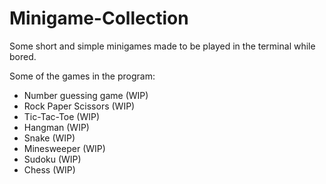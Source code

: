 # Minigame-Collection
Some short and simple minigames made to be played in the terminal while bored.

Some of the games in the program: 
- Number guessing game (WIP)
- Rock Paper Scissors (WIP)
- Tic-Tac-Toe (WIP)
- Hangman (WIP)
- Snake (WIP)
- Minesweeper (WIP)
- Sudoku (WIP)
- Chess (WIP)
